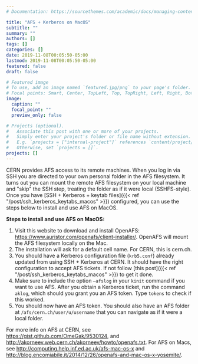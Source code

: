 ```yaml
---
# Documentation: https://sourcethemes.com/academic/docs/managing-content/

title: "AFS + Kerberos on MacOS"
subtitle: ""
summary: ""
authors: []
tags: []
categories: []
date: 2019-11-08T00:05:50-05:00
lastmod: 2019-11-08T00:05:50-05:00
featured: false
draft: false

# Featured image
# To use, add an image named `featured.jpg/png` to your page's folder.
# Focal points: Smart, Center, TopLeft, Top, TopRight, Left, Right, BottomLeft, Bottom, BottomRight.
image:
  caption: ""
  focal_point: ""
  preview_only: false

# Projects (optional).
#   Associate this post with one or more of your projects.
#   Simply enter your project's folder or file name without extension.
#   E.g. `projects = ["internal-project"]` references `content/project/deep-learning/index.md`.
#   Otherwise, set `projects = []`.
projects: []
---
```


CERN provides AFS access to its remote machines. When you log in via SSH you are directed to your own personal folder in the AFS filesystem. It turns out you can mount the remote AFS filesystem on your local machine and "skip" the SSH step, treating the folder as if it were local (SSHFS-style). Once you have [SSH + Kerberos + keytab files]({{< ref "/post/ssh_kerberos_keytabs_macos" >}}) configured, you can use the steps below to install and use AFS on MacOS.

**Steps to install and use AFS on MacOS:**

1. Visit this website to download and install OpenAFS: https://www.auristor.com/openafs/client-installer/. OpenAFS will mount the AFS filesystem locally on the Mac.
2. The installation will ask for a default cell name. For CERN, this is cern.ch.
3. You should have a Kerberos configuration file (`krb5.conf`) already updated from using SSH + Kerberos at CERN. It should have the right configuration to accept AFS tickets. If not follow [this post]({{< ref "/post/ssh_kerberos_keytabs_macos" >}}) to get it done.
4. Make sure to include the option `—afslog` in your `kinit` command if you want to use AFS. After you obtain a Kerberos ticket, run the command `aklog`, which should you grant you an AFS token. Type `tokens` to check if this worked.
5. You should now have an AFS token. You should also have an AFS folder at `/afs/cern.ch/user/u/username` that you can navigate as if it were a local folder.

For more info on AFS at CERN, see https://gist.github.com/OmeGak/9530124, and http://akorneev.web.cern.ch/akorneev/howto/openafs.txt. For AFS on Macs, see http://computing.help.inf.ed.ac.uk/afs-mac-os-x and http://blog.encomiabile.it/2014/12/26/openafs-and-mac-os-x-yosemite/.
